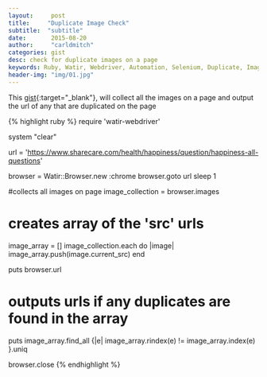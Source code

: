 ```yaml
---
layout:     post
title:     "Duplicate Image Check"
subtitle:  "subtitle"
date:       2015-08-20
author:     "carldmitch"
categories: gist
desc: check for duplicate images on a page
keywords: Ruby, Watir, Webdriver, Automation, Selenium, Duplicate, Images, 
header-img: "img/01.jpg"
---
```


This [gist](https://gist.github.com/watirus/1f6764148184925fedbf){:target="\_blank"},
will collect all the images on a page and output the url of any that are duplicated on the page

{% highlight ruby %}
require 'watir-webdriver'

system "clear"

url = 'https://www.sharecare.com/health/happiness/question/happiness-all-questions'

browser = Watir::Browser.new :chrome
browser.goto url
sleep 1

#collects all images on page
image_collection = browser.images

# creates array of the 'src' urls
image_array = []
image_collection.each do |image|
  image_array.push(image.current_src)
end

puts browser.url
# outputs urls if any duplicates are found in the array
puts image_array.find_all {|e| image_array.rindex(e) != image_array.index(e) }.uniq 

browser.close
{% endhighlight %}

